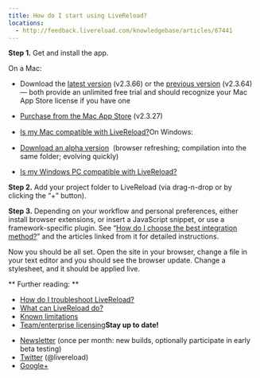 ```yaml
---
title: How do I start using LiveReload?
locations:
  - http://feedback.livereload.com/knowledgebase/articles/67441
---
```


  **Step 1.** Get and install the app.

On a Mac:

*   Download the [latest version](http://download.livereload.com/LiveReload-2.3.66.zip)&nbsp;(v2.3.66) or the [previous version](http://download.livereload.com/LiveReload-2.3.64.zip)&nbsp;(v2.3.64) — both provide an unlimited free trial and should recognize your Mac App Store license if you have one
*   [Purchase from the Mac App
    Store](http://itunes.apple.com/us/app/livereload/id482898991?mt=12)&nbsp;(v2.3.27)
*   [Is my Mac compatible with LiveReload?](http://feedback.livereload.com/knowledgebase/articles/87942-is-my-mac-compatible-with-livereload-)<span class="Apple-style-span" style="line-height: 19px; ">On Windows:</span><div>

*   [Download an alpha version](http://download.livereload.com/windows/LiveReloadSetup.exe)&nbsp; (browser refreshing; compilation into the same folder; evolving quickly)
*   [Is my Windows PC compatible with LiveReload?](http://feedback.livereload.com/knowledgebase/articles/87943-is-my-windows-pc-compatible-with-livereload-)</div><div>

  **Step 2.**&nbsp;Add your project folder to LiveReload (via drag-n-drop or by
  clicking the “+” button).

  **Step 3.**&nbsp;Depending on your workflow and personal preferences, either install
  browser extensions, or insert a JavaScript snippet, or use a framework-specific plugin.
  See “[How do I choose the best integration
  method?](http://feedback.livereload.com/knowledgebase/articles/87979-how-do-i-choose-the-best-integration-method-)” and the articles linked from it for detailed instructions.

  Now you should be all set. Open the site in your browser, change a file in your text
  editor and you should see the browser update. Change a stylesheet, and it should be
  applied live.

**
  Further reading:
**

*   [How do I troubleshoot
  LiveReload?](http://go.livereload.com/troubleshooting)
*   [What can LiveReload do?](http://feedback.livereload.com/knowledgebase/articles/86270)
*   [Known limitations](http://feedback.livereload.com/knowledgebase/topics/13763-limitations)
*   [Team/enterprise licensing](http://feedback.livereload.com/knowledgebase/articles/87911-can-i-purchase-a-license-for-my-entire-team-compan)<span class="Apple-style-span c1">**Stay up to date!**
</span>

*   [Newsletter](http://livereload.com/early-access.html)&nbsp;(once per month: new builds, optionally participate
    in early beta testing)
*   [Twitter](http://twitter.com/livereload)&nbsp;(@livereload)
*   [Google+](https://plus.google.com/115903779974962457802/posts)         </div><div></div>